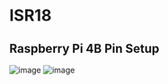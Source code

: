 # ISR18

## Raspberry Pi 4B Pin Setup
![image](https://github.com/VT-HPS/ISR18/assets/89112080/201efe45-f1ae-4d54-82af-4fdb8d6a0481)
![image](https://github.com/VT-HPS/ISR18/assets/89112080/46cf7dfb-8ddb-4e76-b360-96cef59fa8a4)
